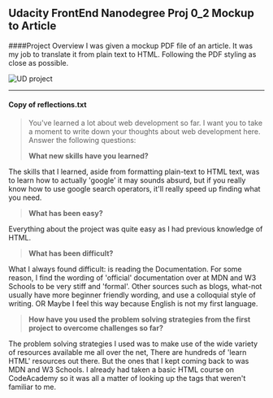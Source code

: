 

**Udacity FrontEnd Nanodegree Proj 0_2**
Mockup to Article
---

####Project Overview
I was given a mockup PDF file of an article. It was my job to translate it from plain text to HTML. Following the PDF styling as close as possible.


![UD project](https://camo.githubusercontent.com/160b40f1aef0dbd03a1d0a4bb0ade30a873f0419/687474703a2f2f6c68332e676f6f676c6575736572636f6e74656e742e636f6d2f595933334a7359754c6e357a4369516d686d6952646f534672363352676478737155717a775f444a55713677765278416d6964566a6e3337786a3176762d6e5443714a6e6f6d6e4857734e65716c4a4a4866553d733023773d3132313226683d31333834)

---
#### Copy of reflections.txt

>You've learned a lot about web development so far. I want you to take a moment to write down your thoughts about web development here. Answer the following questions:
>
>**What new skills have you learned?**

The skills that I learned, aside from formatting plain-text to HTML text, was to learn how to actually 'google' it may sounds absurd, but if you really know how to use google search operators, it'll really speed up finding what you need.

>**What has been easy?**

Everything about the project was quite easy as I had previous knowledge of HTML.

>**What has been difficult?**

 What I always found difficult: is reading the Documentation. For some reason, I find the wording of 'official' documentation over at MDN and W3 Schools to be very stiff and 'formal'. Other sources such as blogs, what-not usually have more beginner friendly wording, and use a colloquial style of writing. OR  Maybe I feel this way because English is not my first language.

>**How have you used the problem solving strategies from the first project to overcome challenges so far?**

The problem solving strategies I used was to make use of the wide variety of resources available me all over the net, There are hundreds of 'learn HTML' resources out there. But the ones that I kept coming back to was MDN and W3 Schools. I already had taken a basic HTML course on CodeAcademy so it was all a matter of looking up the tags that weren't familiar to me.